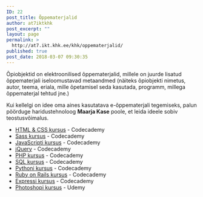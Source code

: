 ```yaml
---
ID: 22
post_title: Õppematerjalid
author: at7iktkhk
post_excerpt: ""
layout: page
permalink: >
  http://at7.ikt.khk.ee/khk/oppematerjalid/
published: true
post_date: 2018-03-07 09:30:35
---
```

<p style="font-weight: 400;">Õpiobjektid on elektroonilised õppematerjalid, millele on juurde lisatud õppematerjali iseloomustavad metaandmed (näiteks õpiobjekti nimetus, autor, teema, eriala, mille õpetamisel seda kasutada, programm, millega õppematerjal tehtud jne.)</p>
<p style="font-weight: 400;">Kui kellelgi on idee oma aines kasutatava e-õppematerjali tegemiseks, palun pöörduge haridustehnoloog <strong>Maarja Kase</strong> poole, et leida ideele sobiv teostusvõimalus.</p>

<ul>
 	<li><a href="https://www.codecademy.com/en/tracks/web">HTML &amp; CSS kursus</a> - Codecademy</li>
 	<li><a href="https://www.codecademy.com/learn/learn-sass">Sass kursus</a> - Codecademy</li>
 	<li><a href="https://www.codecademy.com/learn/introduction-to-javascript">JavaScripti kursus</a> - Codecademy</li>
 	<li><a href="https://www.codecademy.com/learn/learn-jquery">jQuery</a> - Codecademy</li>
 	<li><a href="https://www.codecademy.com/en/tracks/php">PHP kursus</a> - Codecademy</li>
 	<li><a href="https://www.codecademy.com/learn/learn-sql">SQL kursus</a> - Codecademy</li>
 	<li><a href="https://www.codecademy.com/learn/learn-python">Pythoni kursus</a> - Codecademy</li>
 	<li><a href="https://www.codecademy.com/learn/learn-rails">Ruby on Rails kursus</a> - Codecademy</li>
 	<li><a href="https://www.codecademy.com/learn/learn-express">Expressi kursus</a> - Codecademy</li>
 	<li><a href="https://www.udemy.com/learn-adobe-photoshop-from-scratch/learn/v4/overview">Photoshopi kursus</a> - Udemy</li>
</ul>